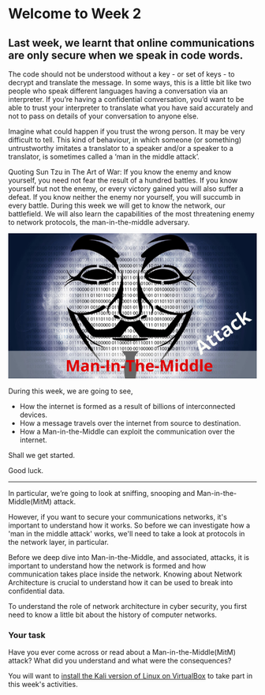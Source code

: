 # Welcome to Week 2

## Last week, we learnt that online communications are only secure when we speak in code words.

The code should not be understood without a key - or set of keys - to decrypt and translate the message.  In some ways, this is a little bit like two people who speak different languages having a conversation via an interpreter.  If you’re having a confidential conversation, you’d want to be able to trust your interpreter to translate what you have said accurately and not to pass on details of your conversation to anyone else.

Imagine what could happen if you trust the wrong person. It may be very difficult to tell. This kind of behaviour, in which someone (or something) untrustworthy imitates a translator to a speaker and/or a speaker to a translator, is sometimes called a ‘man in the middle attack’.

Quoting Sun Tzu in The Art of War: If you know the enemy and know yourself, you need not fear the result of a hundred battles. If you know yourself but not the enemy, or every victory gained you will also suffer a defeat. If you know neither the enemy nor yourself, you will succumb in every battle. During this week we will get to know the network, our battlefield. We will also learn the capabilities of the most threatening enemy to network protocols, the man-in-the-middle adversary.

![GitHub Logo](./images/MiTM.jpg)
<!--- (source: 
https://secureswissdata.com/man-in-the-middle-attack-email/ ) -->

During this week, we are going to see, 
* How the internet is formed as a result of billions of interconnected devices.
* How a message travels over the internet from source to destination.
* How a Man-in-the-Middle can exploit the communication over the internet.

Shall we get started.

Good luck.

-----------------------
In particular, we’re going to look at sniffing, snooping and Man-in-the-Middle(MitM) attack.

However, if you want to secure your communications networks, it's important to understand how it works.  So before we can investigate how a 'man in the middle attack' works, we'll need to take a look at protocols in the network layer, in particular.  

Before we deep dive into Man-in-the-Middle, and associated, attacks, it is important to understand how the network is formed and how communication takes place inside the network. Knowing about Network Architecture is crucial to understand how it can be used to break into confidential data.


To understand the role of network architecture in cyber security, you first need to know a little bit about the history of computer networks.

### Your task

Have you ever come across or read about a Man-in-the-Middle(MitM) attack? What did you understand and what were the consequences?

You will want to [install the Kali version of Linux on VirtualBox]( https://ma.ttias.be/running-kali-linux-as-a-vagrant-box-virtual-machine/) to take part in this week's activities. 
